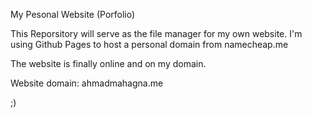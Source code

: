 My Pesonal Website (Porfolio)

This Reporsitory will serve as the file manager for my own website. 
I'm using Github Pages to host a personal domain from namecheap.me

The website is finally online and on my domain.

Website domain: ahmadmahagna.me

;)
